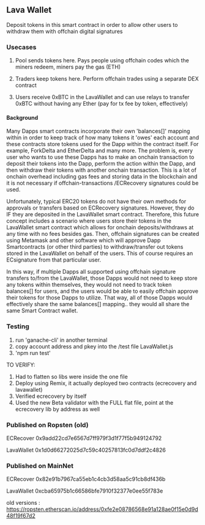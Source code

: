 
 ## Lava Wallet

  Deposit tokens in this smart contract in order to allow other users to withdraw them with offchain digital signatures



### Usecases

1. Pool sends tokens here.  Pays people using offchain codes which the miners redeem, miners pay the gas (ETH)

2. Traders keep tokens here.  Perform offchain trades using a separate DEX contract

3. Users receive 0xBTC in the LavaWallet and can use relays to transfer 0xBTC without having any Ether (pay for tx fee by token, effectively)




 #### Background

  Many Dapps smart contracts incorporate their own 'balances[]' mapping within in order to keep track of how many tokens it 'owes' each account and these contracts store tokens used for the Dapp within the contract itself.  For example, ForkDelta and EtherDelta and many more.  The problem is, every user who wants to use these Dapps has to make an onchain transaction to deposit their tokens into the Dapp, perform the action within the Dapp, and then withdraw their tokens with another onchain transaction.  This is a lot of onchain overhead including gas fees and storing data in the blockchain and it is not necessary if offchain-transactions /ECRecovery signatures could be used.

 Unfortunately, typical ERC20 tokens do not have their own methods for approvals or transfers based on ECRecovery signatures.  However, they do IF they are deposited in the LavaWallet smart contract.  Therefore, this future concept includes a scenario where users store their tokens in the LavaWallet smart contract which allows for onchain deposits/withdraws at any time with no fees besides gas.  Then, offchain signatures can be created using Metamask and other software which will approve Dapp Smartcontracts (or other third parties) to withdraw/transfer out tokens stored in the LavaWallet on behalf of the users.  This of course requires an ECsignature from that particular user.  

 In this way, if multiple Dapps all supported using offchain signature transfers to/from the LavaWallet, those Dapps would not need to keep store any tokens within themselves, they would not need to track token balances[] for users, and the users would be able to easily offchain approve their tokens for those Dapps to utilize.  That way, all of those Dapps would effectively share the same balances[] mapping.. they would all share the same Smart Contract wallet.  



### Testing
1. run 'ganache-cli' in another terminal
2. copy account address and pkey into the /test file LavaWallet.js
3. 'npm run test'



TO VERIFY:
1. Had to flatten so libs were inside the one file  
2. Deploy using Remix, it actually deployed two contracts (ecrecovery and lavawallet)
3. Verified ecrecovery by itself
4. Used the new Beta validator with the FULL flat file, point at the ecrecovery lib by address as well



### Published on Ropsten (old)
ECRecover
0x9add22cd7e6567d7ff979f3d1f77f5b949124792

LavaWallet
0x1d0d66272025d7c59c40257813fc0d7ddf2c4826



### Published on MainNet
ECRecover
 0x82e91b7967ca55eb1c4cb3d58aa5c91cb8df436b

 LavaWallet
0xcba65975b1c66586bfe7910f32377e0ee55f783e



old versions :
https://ropsten.etherscan.io/address/0xfe2e08786568e91a128ae0f15e0d9d48f19f67d2
